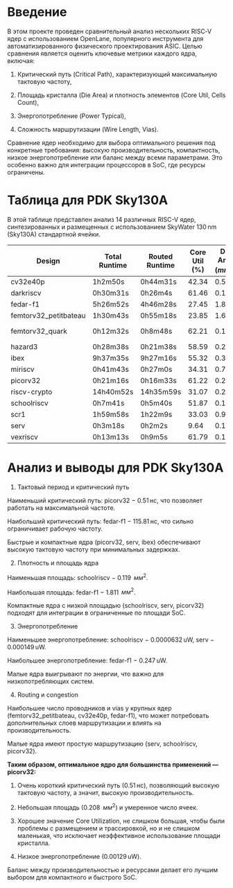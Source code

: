 # Введение

В этом проекте проведен сравнительный анализ нескольких RISC‑V ядер с использованием OpenLane, популярного инструмента для автоматизированного физического проектирования ASIC. Целью сравнения является оценить ключевые метрики каждого ядра, включая:

1) Критический путь (Critical Path), характеризующий максимальную тактовую частоту,

2) Площадь кристалла (Die Area) и плотность элементов (Core Util, Cells Count),

3) Энергопотребление (Power Typical),

4) Сложность маршрутизации (Wire Length, Vias).

Сравнение ядер необходимо для выбора оптимального решения под конкретные требования: высокую производительность, компактность, низкое энергопотребление или баланс между всеми параметрами. Это особенно важно для интеграции процессоров в SoC, где ресурсы ограничены.

# Таблица для PDK Sky130A

В этой таблице представлен анализ 14 различных RISC-V ядер, синтезированных и размещенных с использованием SkyWater 130 nm (Sky130A) стандартной ячейки.

| Design               | Total Runtime | Routed Runtime | Core Util (%) | Die Area $`(mm^2)`$ | Cells Count | Wire Length (um) | Vias | Critical Path (ns) | Power Typical (uW) |
|---------------------|---------------|----------------|---------------|----------------|-------------|-----------------|------|------------------|------------------|
| cv32e40p        | 1h2m50s       | 0h44m31s       | 42.34         | 0.584          | 21301       | 1,247,091        | 199,434 | 2.65             | 0.00224          |
| darkriscv            | 0h30m31s      | 0h26m4s        | 61.46         | 0.181          | 7,471       | 339,394          | 67,472  | 5.81             | 0.00281          |
| fedar-f1             | 5h26m52s      | 4h46m28s       | 27.45         | 1.811          | 34,304      | 3,048,005        | 438,939 | 115.81           | 0.247            |
| femtorv32_petitbateau| 1h30m43s      | 0h55m18s       | 23.85         | 1.680          | 2,825       | 3,383,382        | 326,538 | 7.37             | 0.0244           |
| femtorv32_quark      | 0h12m32s      | 0h8m48s        | 62.21         | 0.161          | 768         | 283,972          | 56,940  | 4.59              0.00165          |
| hazard3         | 0h28m38s      | 0h21m38s       | 58.59         | 0.259          | 988         | 473,599          | 96,726  | 8.69             | 0.00241          |
| ibex           | 9h37m35s      | 9h27m16s       | 55.32         | 0.340          | 1,202       | 807,876          | 138,186 | 1.60             | 0.00858          |
| miriscv         | 0h41m43s      | 0h27m0s        | 34.31         | 0.731          | 1,564       | 1,290,821        | 172,071 | 1.62             | 0.00161          |
| picorv32             | 0h21m16s      | 0h16m33s       | 61.22         | 0.208          | 893         | 446,448          | 80,167  | 0.51             | 0.00129          |
| riscv-crypto      | 14h40m52s     | 14h35m59s      | 31.07         | 0.263          | 888         | 444,256          | 62,129  | 5.80             | 0.00278          |
| schoolriscv  | 0h7m41s       | 0h5m40s        | 51.87         | 0.119          | 724         | 156,365          | 36,211  | 2.52             | 0.0000632        |
| scr1        | 1h59m58s      | 1h22m9s        | 33.03         | 0.909          | 2,008       | 1,581,000        | 233,467 | 15.29            | 0.00663          |
| serv             | 0h3m18s       | 0h2m2s         | 9.64          | 0.16           | 672         | 67,090           | 7,870   | 1.68             | 0.000149         |
| vexriscv             | 0h13m13s      | 0h9m5s         | 61.79         | 0.199          | 837         | 366,402          | 69,401  | 1.99             | 0.00121          |

# Анализ и выводы для PDK Sky130A

1. Тактовый период и критический путь

Наименьший критический путь: picorv32 $-$ 0.51 нс, что позволяет работать на максимальной частоте.

Наибольший критический путь: fedar-f1 $-$ 115.81 нс, что сильно ограничивает рабочую частоту.

Быстрые и компактные ядра (picorv32, serv, ibex) обеспечивают высокую тактовую частоту при минимальных задержках.

2. Плотность и площадь ядра

Наименьшая площадь: schoolriscv $-$ 0.119 $`~мм^2`$.

Наибольшая площадь: fedar-f1 $-$ 1.811 $`~мм^2`$.

Компактные ядра с низкой площадью (schoolriscv, serv, picorv32) подходят для интеграции в ограниченные по площади SoC.

3. Энергопотребление

Наименьшее энергопотребление: schoolriscv $-$ 0.0000632 uW, serv $-$ 0.000149 uW.

Наибольшее энергопотребление: fedar-f1 $-$ 0.247 uW.

Малые ядра выигрывают по энергии, что важно для низкопотребляющих систем.

4. Routing и congestion

Наибольшее число проводников и vias у крупных ядер (femtorv32_petitbateau, cv32e40p, fedar-f1), что может потребовать дополнительных слоев маршрутизации и влиять на производительность.

Малые ядра имеют простую маршрутизацию (serv, schoolriscv, picorv32).



**Таким образом, оптимальное ядро для большинства применений — picorv32:**

1) Очень короткий критический путь (0.51 нс), позволяющий высокую тактовую частоту, а значит, высокую производительность.

2) Небольшая площадь (0.208 $`~мм^2`$) и умеренное число ячеек.

3) Хорошее значение Core Utilization, не слишком большая, чтобы были проблемы с размещением и трассировкой, но и не слишком маленькая, что исключает неэффективное использование площади кристалла.

4) Низкое энергопотребление (0.00129 uW).

Баланс между производительностью и ресурсами делает его лучшим выбором для компактного и быстрого SoC.




